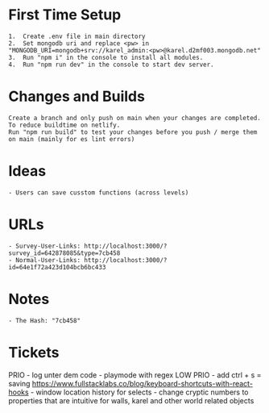 # First Time Setup
    1.  Create .env file in main directory
    2.  Set mongodb uri and replace <pw> in "MONGODB_URI=mongodb+srv://karel_admin:<pw>@karel.d2mf003.mongodb.net"
    3.  Run "npm i" in the console to install all modules.
    4.  Run "npm run dev" in the console to start dev server.
    
# Changes and Builds
    Create a branch and only push on main when your changes are completed. To reduce buildtime on netlify.
    Run "npm run build" to test your changes before you push / merge them on main (mainly for es lint errors)

# Ideas
    - Users can save cusstom functions (across levels)

# URLs
    - Survey-User-Links: http://localhost:3000/?survey_id=642878085&type=7cb458
    - Normal-User-Links: http://localhost:3000/?id=64e1f72a423d104bcb6bc433
# Notes
    - The Hash: "7cb458"
# Tickets
PRIO
    - log unter dem code
    - playmode with regex
LOW PRIO
    - add ctrl + s = saving https://www.fullstacklabs.co/blog/keyboard-shortcuts-with-react-hooks
    - window location history for selects
    - change cryptic numbers to properties that are intuitive for walls, karel and other world related objects
    
